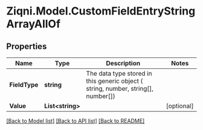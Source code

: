 
# Ziqni.Model.CustomFieldEntryStringArrayAllOf

## Properties

Name | Type | Description | Notes
------------ | ------------- | ------------- | -------------
**FieldType** | **string** | The data type stored in this generic object ( string, number, string[], number[]) | 
**Value** | **List&lt;string&gt;** |  | [optional] 

[[Back to Model list]](../README.md#documentation-for-models)
[[Back to API list]](../README.md#documentation-for-api-endpoints)
[[Back to README]](../README.md)

